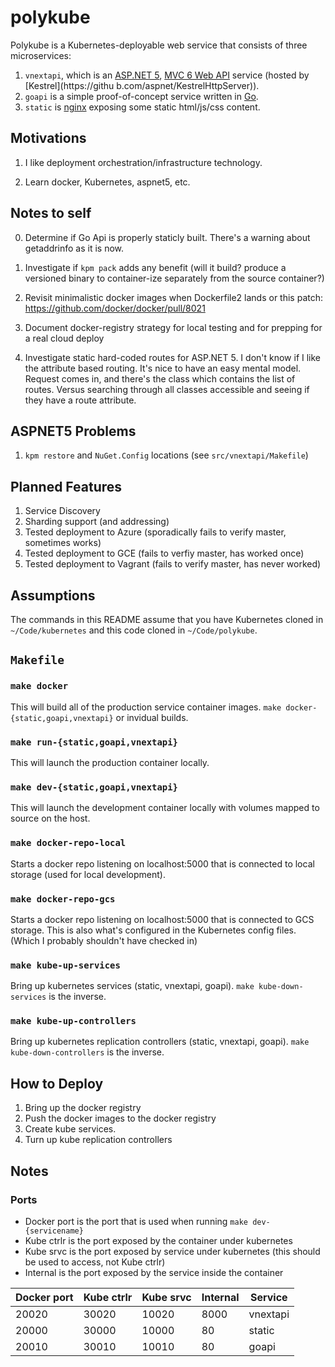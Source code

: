 # polykube

Polykube is a Kubernetes-deployable web service that consists of three microservices:

1. `vnextapi`, which is an [ASP.NET 5](http://www.asp.net/vnext/overview/aspnet-vnext/aspnet-5-overview), [MVC 6 Web API](http://www.asp.net/vnext/overview/aspnet-vnext/create-a-web-api-with-mvc-6) service (hosted by [Kestrel](https://githu
b.com/aspnet/KestrelHttpServer)).
2. `goapi` is a simple proof-of-concept service written in [Go](http://golang.org).
3. `static` is [nginx](http://nginx.org) exposing some static html/js/css content.


## Motivations

1. I like deployment orchestration/infrastructure technology.

2. Learn docker, Kubernetes, aspnet5, etc.


## Notes to self

0. Determine if Go Api is properly staticly built. There's a warning about getaddrinfo as it is now.

1. Investigate if `kpm pack` adds any benefit (will it build? produce a versioned binary to container-ize separately from the source container?)

2. Revisit minimalistic docker images when Dockerfile2 lands or this patch: https://github.com/docker/docker/pull/8021

3. Document docker-registry strategy for local testing and for prepping for a real cloud deploy

4. Investigate static hard-coded routes for ASP.NET 5. I don't know if I like the attribute based routing. It's nice to have an easy mental model. Request comes in, and there's the class which contains the list of routes. Versus searching through all classes accessible and seeing if they have a route attribute.


## ASPNET5 Problems

1. `kpm restore` and `NuGet.Config` locations (see `src/vnextapi/Makefile`)

## Planned Features

1. Service Discovery
2. Sharding support (and addressing)
3. Tested deployment to Azure (sporadically fails to verify master, sometimes works)
3. Tested deployment to GCE (fails to verfiy master, has worked once)
3. Tested deployment to Vagrant (fails to verify master, has never worked)


## Assumptions

The commands in this README assume that you have Kubernetes cloned in `~/Code/kubernetes` and this code cloned in `~/Code/polykube`.


## `Makefile`

### `make docker`
This will build all of the production service container images. `make docker-{static,goapi,vnextapi}` or invidual builds.

### `make run-{static,goapi,vnextapi}`
This will launch the production container locally.

### `make dev-{static,goapi,vnextapi}`
This will launch the development container locally with volumes mapped to source on the host.


### `make docker-repo-local`
Starts a docker repo listening on localhost:5000 that is connected to local storage (used for local development).

### `make docker-repo-gcs`
Starts a docker repo listening on localhost:5000 that is connected to GCS storage. This is also what's configured in the Kubernetes config files. (Which I probably shouldn't have checked in)


### `make kube-up-services`
Bring up kubernetes services (static, vnextapi, goapi). `make kube-down-services` is the inverse.

### `make kube-up-controllers`
Bring up kubernetes replication controllers (static, vnextapi, goapi). `make kube-down-controllers` is the inverse.


## How to Deploy

1. Bring up the docker registry
2. Push the docker images to the docker registry
3. Create kube services.
4. Turn up kube replication controllers

## Notes

### Ports

- Docker port is the port that is used when running `make dev-{servicename}`
- Kube ctrlr is the port exposed by the container under kubernetes
- Kube srvc is the port exposed by service under kubernetes (this should be used to access, not Kube ctrlr)
- Internal is the port exposed by the service inside the container

Docker port | Kube ctrlr | Kube srvc | Internal | Service
------------|------------|-----------|-----------|--------
      20020 |      30020 |     10020 |     8000 | vnextapi
      20000 |      30000 |     10000 |       80 | static
      20010 |      30010 |     10010 |       80 | goapi
